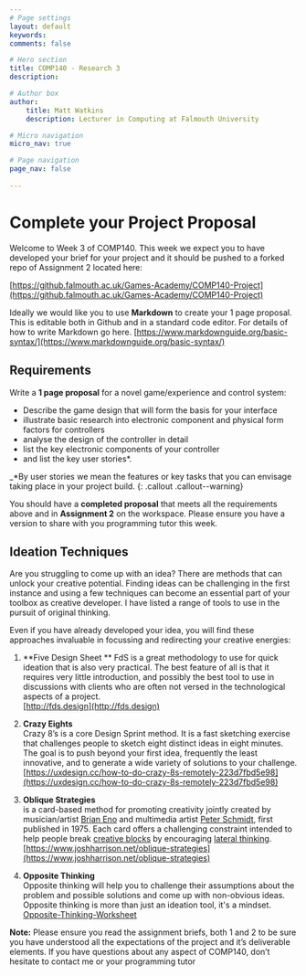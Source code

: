 ```yaml
---
# Page settings
layout: default
keywords:
comments: false

# Hero section
title: COMP140 - Research 3
description: 

# Author box
author:
    title: Matt Watkins
    description: Lecturer in Computing at Falmouth University

# Micro navigation
micro_nav: true

# Page navigation
page_nav: false
    
---
```

# Complete your Project Proposal
Welcome to Week 3 of COMP140. This week we expect you to have developed your brief for your project and it should be pushed to a forked repo of Assignment 2 located here:

[https://github.falmouth.ac.uk/Games-Academy/COMP140-Project](https://github.falmouth.ac.uk/Games-Academy/COMP140-Project)

Ideally we would like you to use **Markdown** to create your 1 page proposal. This is editable both in Github and in a standard code editor. For details of how to write Markdown go here.  [https://www.markdownguide.org/basic-syntax/](https://www.markdownguide.org/basic-syntax/)

## Requirements

Write a **1 page proposal** for a novel game/experience and control system:  

-   Describe the game design that will form the basis for your interface
-   illustrate basic research into electronic component and physical form factors for controllers
-   analyse the design of the controller in detail
-   list the key electronic components of your controller
-   and list the key user stories*.  

_*By user stories we mean the features or key tasks that you can envisage taking place in your project build.
{: .callout .callout--warning}

You should have a **completed proposal** that meets all the requirements above and in **Assignment 2** on the workspace. Please ensure you have a version to share with you programming tutor this week.

## Ideation Techniques

Are you struggling to come up with an idea? There are methods that can unlock your creative potential. Finding ideas can be challenging in the first instance and using a few techniques can become an essential part of your toolbox as creative developer. I have listed a range of tools to use in the pursuit of original thinking.

Even if you have already developed your idea, you will find these approaches invaluable in focussing and redirecting your creative energies: 

1.  **Five Design Sheet ** 
    FdS is a great methodology to use for quick ideation that is also very practical. The best feature of all is that it requires very little introduction, and possibly the best tool to use in discussions with clients who are often not versed in the technological aspects of a project.  
    [http://fds.design](http://fds.design)
    
2.  **Crazy Eights**  
    Crazy 8’s is a core Design Sprint method. It is a fast sketching exercise that challenges people to sketch eight distinct ideas in eight minutes. The goal is to push beyond your first idea, frequently the least innovative, and to generate a wide variety of solutions to your challenge.  
    [https://uxdesign.cc/how-to-do-crazy-8s-remotely-223d7fbd5e98](https://uxdesign.cc/how-to-do-crazy-8s-remotely-223d7fbd5e98)
    
3.  **Oblique Strategies**  
    is a card-based method for promoting creativity jointly created by musician/artist [Brian Eno](https://en.wikipedia.org/wiki/Brian_Eno) and multimedia artist [Peter Schmidt](https://en.wikipedia.org/wiki/Peter_Schmidt_(artist)), first published in 1975. Each card offers a challenging constraint intended to help people break [creative blocks](https://en.wikipedia.org/wiki/Writer%27s_block) by encouraging [lateral thinking](https://en.wikipedia.org/wiki/Lateral_thinking).  
    [https://www.joshharrison.net/oblique-strategies](https://www.joshharrison.net/oblique-strategies)
    
4.  **Opposite Thinking**  
    Opposite thinking will help you to challenge their assumptions about the problem and possible solutions and come up with non-obvious ideas. Opposite thinking is more than just an ideation tool, it's a mindset.  
    [Opposite-Thinking-Worksheet](https://murally.blob.core.windows.net/uploads/falgam7012238/1602750970018.pdf?se=2021-02-07T16:00:00Z&sp=r&sv=2018-03-28&sr=b&rscc=public,%20max-age=600&sig=UGrPcr2enpIyksiDtGvWQVA5Oj2+wTuNYb+Ph+Tfc90=)

**Note:** Please ensure you read the assignment briefs, both 1 and 2 to be sure you have understood all the expectations of the project and it’s deliverable elements. If you have questions about any aspect of COMP140, don’t hesitate to contact me or your programming tutor
<!--stackedit_data:
eyJoaXN0b3J5IjpbNjYxOTA3NTAzLC01NDE1NzUyMzRdfQ==
-->